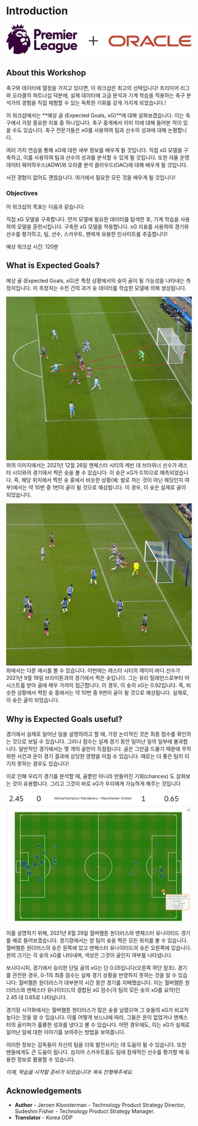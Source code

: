 # Introduction

![Oracle Workshop](images/logo.jpg)

## About this Workshop

축구와 데이터에 열정을 가지고 있다면, 이 워크샵은 최고의 선택입니다!  프리미어 리그와 오라클의 파트너십 덕분에, 실제 데이터에 고급 분석과 기계 학습을 적용하는 축구 분석가의 경험을 직접 체험할 수 있는 독특한 기회를 갖게 가지게 되었습니다.!

이 워크샵에서는 **예상 골 (Expected Goals, xG)**에 대해 살펴보겠습니다. 이는 축구에서 가장 중요한 지표 중 하나입니다. 축구 중계에서 이미 이에 대해 들어본 적이 있을 수도 있습니다. 축구 전문가들은 xG를 사용하여 팀과 선수의 성과에 대해 논평합니다.

여러 가지 연습을 통해 xG에 대한 세부 정보를 배우게 될 것입니다. 직접 xG 모델을 구축하고, 이를 사용하여 팀과 선수의 성과를 분석할 수 있게 될 것입니다. 또한 자율 운영 데이터 웨어하우스(ADW)와 오라클 분석 클라우드(OAC)에 대해 배우게 될 것입니다.

사전 경험이 없어도 괜찮습니다. 여기에서 필요한 모든 것을 배우게 될 것입니다!

### Objectives
이 워크샵의 목표는 다음과 같습니다:

직접 xG 모델을 구축합니다. 먼저 모델에 필요한 데이터를 탐색한 후, 기계 학습을 사용하여 모델을 훈련시킵니다.
구축한 xG 모델을 적용합니다. xG 지표를 사용하여 경기와 선수를 평가하고, 팀, 선수, 스카우트, 팬에게 유용한 인사이트를 추출합니다!

예상 워크샵 시간: 120분

## What is Expected Goals?
예상 골 (Expected Goals, xG)은 특정 상황에서의 슛이 골이 될 가능성을 나타내는 측정치입니다. 이 측정치는 수천 건의 과거 슛 데이터를 학습한 모델에 의해 생성됩니다.

![Oracle Workshop](images/kevindebruynexgzero10.png)
위의 이미지에서는 2021년 12월 26일 맨체스터 시티의 케빈 데 브라위너 선수가 레스터 시티와의 경기에서 찍은 슛을 볼 수 있습니다. 이 슛은 xG가 0.10으로 예측되었습니다. 즉, 해당 위치에서 찍힌 슛 중에서 비슷한 상황(예: 발로 차는 것이 아닌 헤딩인지 여부)에서는 약 10번 중 1번이 골이 될 것으로 예상됩니다. 이 경우, 이 슛은 실제로 골이 되었습니다.

![Oracle Workshop](images/jamievardyxgzero92.png)
위에서는 다른 예시를 볼 수 있습니다. 이번에는 레스터 시티의 제이미 바디 선수가 2021년 9월 19일 브라이튼과의 경기에서 찍은 슛입니다. 그는 유리 틸레만스로부터 어시스트를 받아 골에 매우 가까이 접근합니다. 이 경우, 이 슛의 xG는 0.92입니다. 즉, 비슷한 상황에서 찍힌 슛 중에서는 약 10번 중 9번이 골이 될 것으로 예상됩니다. 실제로, 이 슛은 골이 되었습니다.

## Why is Expected Goals useful?
경기에서 실제로 일어난 일을 설명하려고 할 때, 가장 논리적인 것은 최종 점수를 확인하는 것으로 보일 수 있습니다. 그러나 점수는 실제 경기 동안 일어난 일의 일부에 불과합니다. 일반적인 경기에서는 몇 개의 골만이 득점됩니다. 골은 그만큼 드물기 때문에 무작위한 사건과 운이 경기 결과에 상당한 영향을 미칠 수 있습니다. 때로는 더 좋은 팀이 이기지 못하는 경우도 있습니다!

이로 인해 우리가 경기를 분석할 때, 골뿐만 아니라 만들어진 기회(chances) 도 살펴보는 것이 유용합니다. 그리고 그것이 바로 xG가 우리에게 가능하게 해주는 것입니다

![Oracle Workshop](images/matchanalysisexample.png)

이를 설명하기 위해, 2021년 8월 29일 월버햄튼 원더러스와 맨체스터 유나이티드 경기를 예로 들어보겠습니다. 경기장에서는 양 팀이 슛을 찍은 모든 위치를 볼 수 있습니다. 월버햄튼 원더러스의 슛은 왼쪽에 있고 맨체스터 유나이티드의 슛은 오른쪽에 있습니다. 원의 크기는 각 슛의 xG를 나타내며, 색상은 그것이 골인지 여부를 나타냅니다.

보시다시피, 경기에서 승리한 단일 골의 xG는 단 0.05입니다(오른쪽 하단 참조). 경기를 관전한 경우, 0-1의 최종 점수는 실제 경기 상황을 반영하지 못하는 것을 알 수 있습니다: 월버햄튼 원더러스가 대부분의 시간 동안 경기를 지배했습니다. 이는 월버햄튼 원더러스와 맨체스터 유나이티드의 결합된 xG 점수(각 팀의 모든 슛의 xG를 요약)인 2.45 대 0.65로 나타납니다.


경기장 시각화에서는 월버햄튼 원더러스가 많은 슛을 날렸으며 그 슛들의 xG가 비교적 높다는 것을 알 수 있습니다. 이를 어떻게 보느냐에 따라, 그들은 운이 없었거나 맨체스터의 골키퍼가 훌륭한 성과를 냈다고 볼 수 있습니다. 어떤 경우에도, 이는 xG가 실제로 일어난 일에 대한 이야기를 보여주는 방법을 보여줍니다.

이러한 정보는 감독들이 자신의 팀을 더욱 발전시키는 데 도움이 될 수 있습니다. 또한 팬들에게도 큰 도움이 됩니다. 심지어 스카우트들도 팀에 잠재적인 선수를 평가할 때 유용한 정보로 활용할 수 있습니다. 

_이제, 학습을 시작할 준비가 되었습니다! 계속 진행해주세요._

## **Acknowledgements**

- **Author** - Jeroen Kloosterman - Technology Product Strategy Director, Sudeshni Fisher - Technology Product Strategy Manager.
- **Translator** - Korea ODP 
